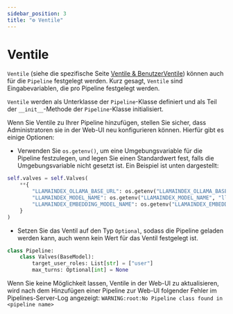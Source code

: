 ```yaml
---
sidebar_position: 3
title: "⚙️ Ventile"
---
```


# Ventile

`Ventile` (siehe die spezifische Seite [Ventile & BenutzerVentile](../features/plugin/valves/index.mdx)) können auch für die `Pipeline` festgelegt werden. Kurz gesagt, `Ventile` sind Eingabevariablen, die pro Pipeline festgelegt werden.

`Ventile` werden als Unterklasse der `Pipeline`-Klasse definiert und als Teil der `__init__`-Methode der `Pipeline`-Klasse initialisiert.

Wenn Sie Ventile zu Ihrer Pipeline hinzufügen, stellen Sie sicher, dass Administratoren sie in der Web-UI neu konfigurieren können. Hierfür gibt es einige Optionen:

- Verwenden Sie `os.getenv()`, um eine Umgebungsvariable für die Pipeline festzulegen, und legen Sie einen Standardwert fest, falls die Umgebungsvariable nicht gesetzt ist. Ein Beispiel ist unten dargestellt:

```python
self.valves = self.Valves(
    **{
        "LLAMAINDEX_OLLAMA_BASE_URL": os.getenv("LLAMAINDEX_OLLAMA_BASE_URL", "http://localhost:11434"),
        "LLAMAINDEX_MODEL_NAME": os.getenv("LLAMAINDEX_MODEL_NAME", "llama3"),
        "LLAMAINDEX_EMBEDDING_MODEL_NAME": os.getenv("LLAMAINDEX_EMBEDDING_MODEL_NAME", "nomic-embed-text"),
    }
)
```

- Setzen Sie das Ventil auf den Typ `Optional`, sodass die Pipeline geladen werden kann, auch wenn kein Wert für das Ventil festgelegt ist.

```python
class Pipeline:
    class Valves(BaseModel):
        target_user_roles: List[str] = ["user"]
        max_turns: Optional[int] = None
```

Wenn Sie keine Möglichkeit lassen, Ventile in der Web-UI zu aktualisieren, wird nach dem Hinzufügen einer Pipeline zur Web-UI folgender Fehler im Pipelines-Server-Log angezeigt:
`WARNING:root:No Pipeline class found in <pipeline name>`
